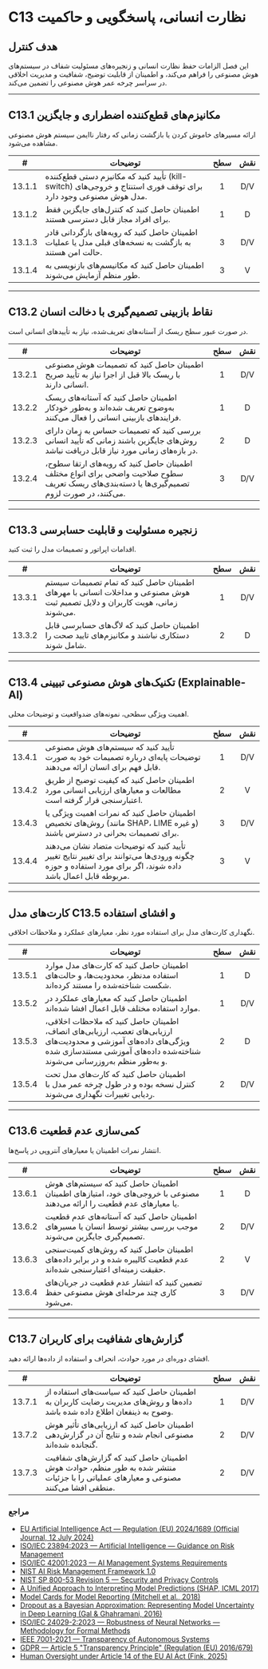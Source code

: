 # C13 نظارت انسانی، پاسخگویی و حاکمیت

## هدف کنترل

این فصل الزامات حفظ نظارت انسانی و زنجیره‌های مسئولیت شفاف در سیستم‌های هوش مصنوعی را فراهم می‌کند، و اطمینان از قابلیت توضیح، شفافیت و مدیریت اخلاقی در سراسر چرخه عمر هوش مصنوعی را تضمین می‌کند.

---

## C13.1 مکانیزم‌های قطع‌کننده اضطراری و جایگزین

ارائه مسیرهای خاموش کردن یا بازگشت زمانی که رفتار ناایمن سیستم هوش مصنوعی مشاهده می‌شود.

|   #    | توضیحات                                                                                                         | سطح | نقش |
| :----: | --------------------------------------------------------------------------------------------------------------- | :-: | :-: |
| 13.1.1 | تأیید کنید که مکانیزم دستی قطع‌کننده (kill-switch) برای توقف فوری استنتاج و خروجی‌های مدل هوش مصنوعی وجود دارد. |  1  | D/V |
| 13.1.2 | اطمینان حاصل کنید که کنترل‌های جایگزین فقط برای افراد مجاز قابل دسترسی هستند.                                   |  1  |  D  |
| 13.1.3 | اطمینان حاصل کنید که رویه‌های بازگردانی قادر به بازگشت به نسخه‌های قبلی مدل یا عملیات حالت امن هستند.           |  3  | D/V |
| 13.1.4 | اطمینان حاصل کنید که مکانیسم‌های بازنویسی به طور منظم آزمایش می‌شوند.                                           |  3  |  V  |

---

## C13.2 نقاط بازبینی تصمیم‌گیری با دخالت انسان

در صورت عبور سطح ریسک از آستانه‌های تعریف‌شده، نیاز به تأییدهای انسانی است.

|   #    | توضیحات                                                                                                                                       | سطح | نقش |
| :----: | --------------------------------------------------------------------------------------------------------------------------------------------- | :-: | :-: |
| 13.2.1 | اطمینان حاصل کنید که تصمیمات هوش مصنوعی با ریسک بالا قبل از اجرا نیاز به تأیید صریح انسانی دارند.                                             |  1  | D/V |
| 13.2.2 | اطمینان حاصل کنید که آستانه‌های ریسک به‌وضوح تعریف شده‌اند و به‌طور خودکار فرایندهای بازبینی انسانی را فعال می‌کنند.                          |  1  |  D  |
| 13.2.3 | بررسی کنید که تصمیمات حساس به زمان دارای روش‌های جایگزین باشند زمانی که تأیید انسانی در بازه‌های زمانی مورد نیاز قابل دریافت نباشد.           |  2  |  D  |
| 13.2.4 | اطمینان حاصل کنید که رویه‌های ارتقا سطوح، سطوح صلاحیت واضحی برای انواع مختلف تصمیم‌گیری‌ها یا دسته‌بندی‌های ریسک تعریف می‌کنند، در صورت لزوم. |  3  | D/V |

---

## C13.3 زنجیره مسئولیت و قابلیت حسابرسی

اقدامات اپراتور و تصمیمات مدل را ثبت کنید.

|   #    | توضیحات                                                                                                                      | سطح | نقش |
| :----: | ---------------------------------------------------------------------------------------------------------------------------- | :-: | :-: |
| 13.3.1 | اطمینان حاصل کنید که تمام تصمیمات سیستم هوش مصنوعی و مداخلات انسانی با مهرهای زمانی، هویت کاربران و دلایل تصمیم ثبت می‌شوند. |  1  | D/V |
| 13.3.2 | اطمینان حاصل کنید که لاگ‌های حسابرسی قابل دستکاری نباشند و مکانیزم‌های تایید صحت را شامل شوند.                               |  2  |  D  |

---

## C13.4 تکنیک‌های هوش مصنوعی تبیینی (Explainable-AI)

اهمیت ویژگی سطحی، نمونه‌های ضدواقعیت و توضیحات محلی.

|   #    | توضیحات                                                                                                                                                  | سطح | نقش |
| :----: | -------------------------------------------------------------------------------------------------------------------------------------------------------- | :-: | :-: |
| 13.4.1 | تأیید کنید که سیستم‌های هوش مصنوعی توضیحات پایه‌ای درباره تصمیمات خود به صورت قابل فهم برای انسان ارائه می‌دهند.                                         |  1  | D/V |
| 13.4.2 | اطمینان حاصل کنید که کیفیت توضیح از طریق مطالعات و معیارهای ارزیابی انسانی مورد اعتبارسنجی قرار گرفته است.                                               |  2  |  V  |
| 13.4.3 | اطمینان حاصل کنید که نمرات اهمیت ویژگی یا روش‌های تخصیص (مانند SHAP، LIME و غیره) برای تصمیمات بحرانی در دسترس باشند.                                    |  3  | D/V |
| 13.4.4 | تأیید کنید که توضیحات متضاد نشان می‌دهند چگونه ورودی‌ها می‌توانند برای تغییر نتایج تغییر داده شوند، اگر برای مورد استفاده و حوزه مربوطه قابل اعمال باشد. |  3  |  V  |

---

## کارت‌های مدل C13.5 و افشای استفاده

نگهداری کارت‌های مدل برای استفاده مورد نظر، معیارهای عملکرد و ملاحظات اخلاقی.

|   #    | توضیحات                                                                                                                                                                                       | سطح | نقش |
| :----: | --------------------------------------------------------------------------------------------------------------------------------------------------------------------------------------------- | :-: | :-: |
| 13.5.1 | اطمینان حاصل کنید که کارت‌های مدل موارد استفاده مدنظر، محدودیت‌ها، و حالت‌های شکست شناخته‌شده را مستند کرده‌اند.                                                                              |  1  |  D  |
| 13.5.2 | اطمینان حاصل کنید که معیارهای عملکرد در موارد استفاده مختلف قابل اعمال افشا شده‌اند.                                                                                                          |  1  | D/V |
| 13.5.3 | اطمینان حاصل کنید که ملاحظات اخلاقی، ارزیابی‌های تعصب، ارزیابی‌های انصاف، ویژگی‌های داده‌های آموزشی و محدودیت‌های شناخته‌شده داده‌های آموزشی مستندسازی شده و به‌طور منظم به‌روزرسانی می‌شوند. |  2  |  D  |
| 13.5.4 | اطمینان حاصل کنید که کارت‌های مدل تحت کنترل نسخه بوده و در طول چرخه عمر مدل با ردیابی تغییرات نگهداری می‌شوند.                                                                                |  2  | D/V |

---

## C13.6 کمی‌سازی عدم قطعیت

انتشار نمرات اطمینان یا معیارهای آنتروپی در پاسخ‌ها.

|   #    | توضیحات                                                                                                               | سطح | نقش |
| :----: | --------------------------------------------------------------------------------------------------------------------- | :-: | :-: |
| 13.6.1 | اطمینان حاصل کنید که سیستم‌های هوش مصنوعی با خروجی‌های خود، امتیازهای اطمینان یا معیارهای عدم قطعیت را ارائه می‌دهند. |  1  |  D  |
| 13.6.2 | اطمینان حاصل کنید که آستانه‌های عدم قطعیت موجب بررسی بیشتر توسط انسان یا مسیرهای تصمیم‌گیری جایگزین می‌شوند.          |  2  | D/V |
| 13.6.3 | اطمینان حاصل کنید که روش‌های کمیت‌سنجی عدم قطعیت کالیبره شده و در برابر داده‌های حقیقت زمینه‌ای اعتبارسنجی شده‌اند.   |  2  |  V  |
| 13.6.4 | تضمین کنید که انتشار عدم قطعیت در جریان‌های کاری چند مرحله‌ای هوش مصنوعی حفظ می‌شود.                                  |  3  | D/V |

---

## C13.7 گزارش‌های شفافیت برای کاربران

افشای دوره‌ای در مورد حوادث، انحراف و استفاده از داده‌ها ارائه دهید.

|   #    | توضیحات                                                                                                                           | سطح | نقش |
| :----: | --------------------------------------------------------------------------------------------------------------------------------- | :-: | :-: |
| 13.7.1 | اطمینان حاصل کنید که سیاست‌های استفاده از داده‌ها و روش‌های مدیریت رضایت کاربران به وضوح به ذینفعان اطلاع داده شده باشد.          |  1  | D/V |
| 13.7.2 | اطمینان حاصل کنید که ارزیابی‌های تأثیر هوش مصنوعی انجام شده و نتایج آن در گزارش‌دهی گنجانده شده‌اند.                              |  2  | D/V |
| 13.7.3 | اطمینان حاصل کنید که گزارش‌های شفافیت منتشر شده به طور منظم، حوادث هوش مصنوعی و معیارهای عملیاتی را با جزئیات منطقی افشا می‌کنند. |  2  | D/V |

### مراجع

* [EU Artificial Intelligence Act — Regulation (EU) 2024/1689 (Official Journal, 12 July 2024)](https://eur-lex.europa.eu/eli/reg/2024/1689/oj)
* [ISO/IEC 23894:2023 — Artificial Intelligence — Guidance on Risk Management](https://www.iso.org/standard/77304.html)
* [ISO/IEC 42001:2023 — AI Management Systems Requirements](https://www.iso.org/standard/81230.html)
* [NIST AI Risk Management Framework 1.0](https://nvlpubs.nist.gov/nistpubs/ai/nist.ai.100-1.pdf)
* [NIST SP 800-53 Revision 5 — Security and Privacy Controls](https://nvlpubs.nist.gov/nistpubs/SpecialPublications/NIST.SP.800-53r5.pdf)
* [A Unified Approach to Interpreting Model Predictions (SHAP, ICML 2017)](https://arxiv.org/abs/1705.07874)
* [Model Cards for Model Reporting (Mitchell et al., 2018)](https://arxiv.org/abs/1810.03993)
* [Dropout as a Bayesian Approximation: Representing Model Uncertainty in Deep Learning (Gal & Ghahramani, 2016)](https://arxiv.org/abs/1506.02142)
* [ISO/IEC 24029-2:2023 — Robustness of Neural Networks — Methodology for Formal Methods](https://www.iso.org/standard/79804.html)
* [IEEE 7001-2021 — Transparency of Autonomous Systems](https://standards.ieee.org/ieee/7001/6929/)
* [GDPR — Article 5 "Transparency Principle" (Regulation (EU) 2016/679)](https://eur-lex.europa.eu/legal-content/EN/TXT/PDF/?uri=CELEX%3A32016R0679)
* [Human Oversight under Article 14 of the EU AI Act (Fink, 2025)](https://papers.ssrn.com/sol3/papers.cfm?abstract_id=5147196)

